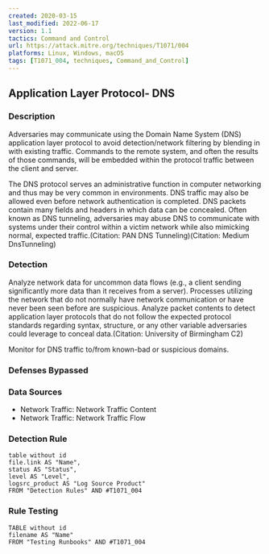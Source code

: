 ```yaml
---
created: 2020-03-15
last_modified: 2022-06-17
version: 1.1
tactics: Command and Control
url: https://attack.mitre.org/techniques/T1071/004
platforms: Linux, Windows, macOS
tags: [T1071_004, techniques, Command_and_Control]
---
```


## Application Layer Protocol- DNS

### Description

Adversaries may communicate using the Domain Name System (DNS) application layer protocol to avoid detection/network filtering by blending in with existing traffic. Commands to the remote system, and often the results of those commands, will be embedded within the protocol traffic between the client and server. 

The DNS protocol serves an administrative function in computer networking and thus may be very common in environments. DNS traffic may also be allowed even before network authentication is completed. DNS packets contain many fields and headers in which data can be concealed. Often known as DNS tunneling, adversaries may abuse DNS to communicate with systems under their control within a victim network while also mimicking normal, expected traffic.(Citation: PAN DNS Tunneling)(Citation: Medium DnsTunneling) 

### Detection

Analyze network data for uncommon data flows (e.g., a client sending significantly more data than it receives from a server). Processes utilizing the network that do not normally have network communication or have never been seen before are suspicious. Analyze packet contents to detect application layer protocols that do not follow the expected protocol standards regarding syntax, structure, or any other variable adversaries could leverage to conceal data.(Citation: University of Birmingham C2)

Monitor for DNS traffic to/from known-bad or suspicious domains.

### Defenses Bypassed



### Data Sources

  - Network Traffic: Network Traffic Content
  -  Network Traffic: Network Traffic Flow
### Detection Rule

```dataview
table without id
file.link AS "Name",
status AS "Status",
level AS "Level",
logsrc_product AS "Log Source Product"
FROM "Detection Rules" AND #T1071_004
```

### Rule Testing

```dataview
TABLE without id
filename AS "Name"
FROM "Testing Runbooks" AND #T1071_004
```
